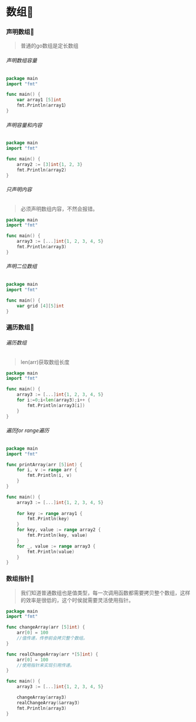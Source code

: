 # 数组🍤

### 声明数组🍣

> 普通的go数组是定长数组

###### 声明数组容量

```go
package main
import "fmt"

func main() {
	var array1 [5]int
	fmt.Println(array1）
}
```

###### 声明容量和内容

```go
package main
import "fmt"

func main() {
	array2 := [3]int{1, 2, 3}
	fmt.Println(array2)
}
```

###### 只声明内容

> 必须声明数组内容，不然会报错。

```go
package main
import "fmt"

func main() {
	array3 := [...]int{1, 2, 3, 4, 5}
    fmt.Println(array3)
}
```

###### 声明二位数组

```go
package main
import "fmt"

func main() {
	var grid [4][5]int
}
```

### 遍历数组🥘

###### 遍历数组

> len(arr)获取数组长度

```go
package main
import "fmt"

func main() {
	array3 := [...]int{1, 2, 3, 4, 5}
    for i:=0;i<len(array3);i++ {
    	fmt.Println(array3[i])
    }
}
```

###### 遍历for range遍历

```go
package main
import "fmt"

func printArray(arr [5]int) {
	for i, v := range arr {
		fmt.Println(i, v)
	}
}

func main() {
	array3 := [...]int{1, 2, 3, 4, 5}
    
    for key := range array1 {
		fmt.Println(key)
	}
	for key, value := range array2 {
		fmt.Println(key, value)
	}
	for _, value := range array3 {
		fmt.Println(value)
	}
}
```

### 数组指针🍱

> 我们知道普通数组也是值类型，每一次调用函数都需要拷贝整个数组，这样的效率是很低的，这个时侯就需要灵活使用指针。

```go
package main
import "fmt"

func changeArray(arr [5]int) {
	arr[0] = 100
	//值传递，传参前会拷贝整个数组。
}

func realChangeArray(arr *[5]int) {
	arr[0] = 100
	//使用指针来实现引用传递。
}

func main() {
	array3 := [...]int{1, 2, 3, 4, 5}

	changeArray(array3)
	realChangeArray(&array3)
	fmt.Println(array3)
}
```

